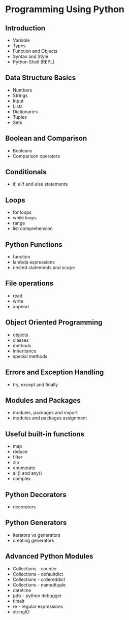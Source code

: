 # Programming Using Python
## Introduction
* Variable
* Types
* Function and Objects
* Syntax and Style
* Python Shell (REPL)

## Data Structure Basics
* Numbers
* Strings
* Input
* Lists
* Dictionaries
* Tuples
* Sets

## Boolean and Comparison
* Booleans
* Comparison operators

## Conditionals
* if, elif and else statements

## Loops
* for loops
* while loops
* range
* list comprehension

## Python Functions
* function
* lambda expressions
* nested statements and scope

## File operations
* read
* write
* append

## Object Oriented Programming
* objects
* classes
* methods
* inheritance
* special methods

## Errors and Exception Handling
* try, except and finally

## Modules and Packages
* modules, packages and import
* modules and packages assignment

## Useful built-in functions
* map
* reduce
* filter
* zip
* enumerate
* all() and any()
* complex

## Python Decorators
* decorators

## Python Generators
* iterators vs generators
* creating generators

## Advanced Python Modules
* Collections - counter
* Collections - defaultdict
* Collections - ordereddict
* Collections - namedtuple
* datetime
* pdb - python debugger
* timeit
* re - regular expressions
* stringIO
